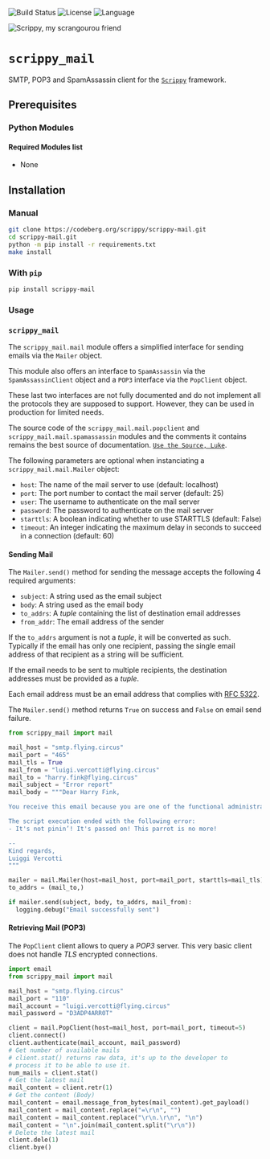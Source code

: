 
![Build Status](https://drone.mcos.nc/api/badges/scrippy/scrippy-mail/status.svg) ![License](https://img.shields.io/static/v1?label=license&color=orange&message=MIT) ![Language](https://img.shields.io/static/v1?label=language&color=informational&message=Python)

![Scrippy, my scrangourou friend](./scrippy-mail.png "Scrippy, my scrangourou friend")

# `scrippy_mail`

SMTP, POP3 and SpamAssassin client for the [`Scrippy`](https://codeberg.org/scrippy) framework.

## Prerequisites

### Python Modules

#### Required Modules list

- None

## Installation

### Manual

```bash
git clone https://codeberg.org/scrippy/scrippy-mail.git
cd scrippy-mail.git
python -m pip install -r requirements.txt
make install
```

### With `pip`

```bash
pip install scrippy-mail
```

### Usage

### `scrippy_mail`

The `scrippy_mail.mail` module offers a simplified interface for sending emails via the `Mailer` object.

This module also offers an interface to `SpamAssassin` via the `SpamAssassinClient` object and a `POP3` interface via the `PopClient` object.

These last two interfaces are not fully documented and do not implement all the protocols they are supposed to support. However, they can be used in production for limited needs.

The source code of the `scrippy_mail.mail.popclient` and `scrippy_mail.mail.spamassassin` modules and the comments it contains remains the best source of documentation. [`Use the Source, Luke`](https://en.wiktionary.org/wiki/UTSL).

The following parameters are optional when instanciating a `scrippy_mail.mail.Mailer` object:
- `host`: The name of the mail server to use (default: localhost)
- `port`: The port number to contact the mail server (default: 25)
- `user`: The username to authenticate on the mail server
- `password`: The password to authenticate on the mail server
- `starttls`: A boolean indicating whether to use STARTTLS (default: False)
- `timeout`: An integer indicating the maximum delay in seconds to succeed in a connection (default: 60)

#### Sending Mail

The `Mailer.send()` method for sending the message accepts the following 4 required arguments:
- `subject`: A string used as the email subject
- `body`: A string used as the email body
- `to_addrs`: A *tuple* containing the list of destination email addresses
- `from_addr`: The email address of the sender

If the `to_addrs` argument is not a *tuple*, it will be converted as such. Typically if the email has only one recipient, passing the single email address of that recipient as a string will be sufficient.

If the email needs to be sent to multiple recipients, the destination addresses must be provided as a *tuple*.

Each email address must be an email address that complies with [RFC 5322](https://tools.ietf.org/html/rfc5322.html).

The `Mailer.send()` method returns `True` on success and `False` on email send failure.

```python
from scrippy_mail import mail

mail_host = "smtp.flying.circus"
mail_port = "465"
mail_tls = True
mail_from = "luigi.vercotti@flying.circus"
mail_to = "harry.fink@flying.circus"
mail_subject = "Error report"
mail_body = """Dear Harry Fink,

You receive this email because you are one of the functional administrators of the Dead Parrot application.

The script execution ended with the following error:
- It's not pinin’! It's passed on! This parrot is no more!

--
Kind regards,
Luiggi Vercotti
"""

mailer = mail.Mailer(host=mail_host, port=mail_port, starttls=mail_tls)
to_addrs = (mail_to,)

if mailer.send(subject, body, to_addrs, mail_from):
  logging.debug("Email successfully sent")
```

#### Retrieving Mail (POP3)

The `PopClient` client allows to query a _POP3_ server. This very basic client does not handle _TLS_ encrypted connections.

```python
import email
from scrippy_mail import mail

mail_host = "smtp.flying.circus"
mail_port = "110"
mail_account = "luigi.vercotti@flying.circus"
mail_password = "D3ADP4ARR0T"

client = mail.PopClient(host=mail_host, port=mail_port, timeout=5)
client.connect()
client.authenticate(mail_account, mail_password)
# Get number of available mails
# client.stat() returns raw data, it's up to the developer to
# process it to be able to use it.
num_mails = client.stat()
# Get the latest mail
mail_content = client.retr(1)
# Get the content (Body)
mail_content = email.message_from_bytes(mail_content).get_payload()
mail_content = mail_content.replace("=\r\n", "")
mail_content = mail_content.replace("\r\n.\r\n", "\n")
mail_content = "\n".join(mail_content.split("\r\n"))
# Delete the latest mail
client.dele(1)
client.bye()
```
